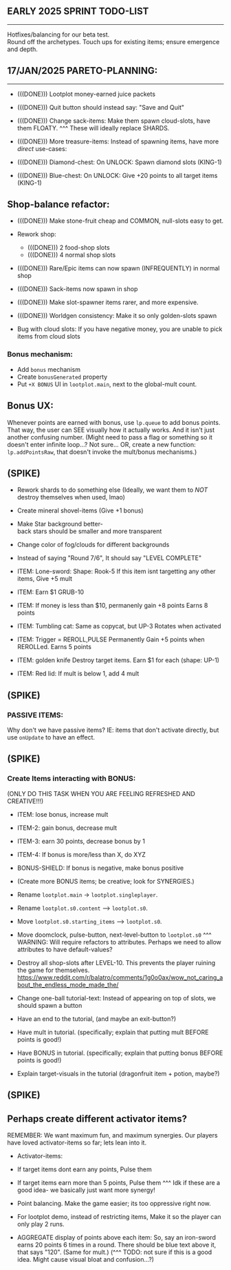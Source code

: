 


## EARLY 2025 SPRINT TODO-LIST
------------
Hotfixes/balancing for our beta test.  
Round off the archetypes.
Touch ups for existing items; ensure emergence and depth.


## 17/JAN/2025 PARETO-PLANNING:

------------------------


- (((DONE))) Lootplot money-earned juice packets


- (((DONE))) Quit button should instead say: "Save and Quit" 


- (((DONE))) Change sack-items: Make them spawn cloud-slots, have them FLOATY.
^^^ These will ideally replace SHARDS.


- (((DONE))) More treasure-items:
Instead of spawning items, have more *direct* use-cases:
- (((DONE))) Diamond-chest: On UNLOCK: Spawn diamond slots  (KING-1)
- (((DONE))) Blue-chest: On UNLOCK: Give +20 points to all target items  (KING-1)




## Shop-balance refactor: 
- (((DONE))) Make stone-fruit cheap and COMMON, null-slots easy to get.
- Rework shop: 
    - (((DONE))) 2 food-shop slots
    - (((DONE))) 4 normal shop slots
- (((DONE))) Rare/Epic items can now spawn (INFREQUENTLY) in normal shop
- (((DONE))) Sack-items now spawn in shop


- (((DONE))) Make slot-spawner items rarer, and more expensive.


- (((DONE))) Worldgen consistency: Make it so only golden-slots spawn


- Bug with cloud slots:
If you have negative money, you are unable to pick items from cloud slots


### Bonus mechanism:
- Add `bonus` mechanism
- Create `bonusGenerated` property
- Put `+X BONUS` UI in `lootplot.main`, next to the global-mult count.


## Bonus UX:
Whenever points are earned with bonus, use `lp.queue` to add bonus points.
That way, the user can SEE visually how it actually works.
And it isn't just another confusing number.
(Might need to pass a flag or something so it doesn't enter infinite loop...? Not sure... OR, create a new function: `lp.addPointsRaw`, that doesn't invoke the mult/bonus mechanisms.)


## (SPIKE)
- Rework shards to do something else
(Ideally, we want them to *NOT* destroy themselves when used, lmao)


- Create mineral shovel-items (Give +1 bonus)


- Make Star background better-  
back stars should be smaller and more transparent

- Change color of fog/clouds for different backgrounds


- Instead of saying "Round 7/6", It should say "LEVEL COMPLETE"


- ITEM: Lone-sword:
Shape: Rook-5
If this item isnt targetting any other items,
Give +5 mult

- ITEM:
Earn $1
GRUB-10

- ITEM: 
If money is less than $10, permanenly gain +8 points
Earns 8 points

- ITEM: Tumbling cat:
Same as copycat, but UP-3
Rotates when activated

- ITEM: Trigger = REROLL,PULSE
Permanently Gain +5 points when REROLLed.
Earns 5 points

- ITEM: golden knife
Destroy target items.
Earn $1 for each
(shape: UP-1)

- ITEM: Red lid:
If mult is below 1, add 4 mult



## (SPIKE)
### PASSIVE ITEMS:
Why don't we have passive items?
IE: items that don't activate directly, but use `onUpdate` to have an effect.



## (SPIKE)
### Create Items interacting with BONUS:
(ONLY DO THIS TASK WHEN YOU ARE FEELING REFRESHED AND CREATIVE!!!)
- ITEM: lose bonus, increase mult
- ITEM-2: gain bonus, decrease mult
- ITEM-3: earn 30 points, decrease bonus by 1
- ITEM-4: If bonus is more/less than X, do XYZ
- BONUS-SHIELD: If bonus is negative, make bonus positive
- (Create more BONUS items; be creative; look for SYNERGIES.)


- Rename `lootplot.main` -> `lootplot.singleplayer`.
- Rename `lootplot.s0.content` --> `lootplot.s0`.
- Move `lootplot.s0.starting_items` --> `lootplot.s0`.
- Move doomclock, pulse-button, next-level-button to `lootplot.s0`
^^^ WARNING: Will require refactors to attributes. 
Perhaps we need to allow attributes to have default-values?


- Destroy all shop-slots after LEVEL-10.
This prevents the player ruining the game for themselves.
https://www.reddit.com/r/balatro/comments/1g0o0ax/wow_not_caring_about_the_endless_mode_made_the/


- Change one-ball tutorial-text:
Instead of appearing on top of slots, we should spawn a button


- Have an end to the tutorial, (and maybe an exit-button?)

- Have mult in tutorial. 
(specifically; explain that putting mult BEFORE points is good!)

- Have BONUS in tutorial.
(specifically; explain that putting bonus BEFORE points is good!)

- Explain target-visuals in the tutorial
(dragonfruit item + potion, maybe?)


## (SPIKE)
## Perhaps create different activator items?
REMEMBER: We want maximum fun, and maximum synergies.
Our players have loved activator-items so far; lets lean into it.
- Activator-items:
- If target items dont earn any points, Pulse them
- If target items earn more than 5 points, Pulse them 
^^^ Idk if these are a good idea- we basically just want more synergy!


- Point balancing. Make the game easier; its too oppressive right now.


- For lootplot demo, instead of restricting items,
Make it so the player can only play 2 runs.



- AGGREGATE display of points above each item:
So, say an iron-sword earns 20 points 6 times in a round. 
There should be blue text above it, that says "120".
(Same for mult.)
(^^^ TODO: not sure if this is a good idea. Might cause visual bloat and confusion...?)



